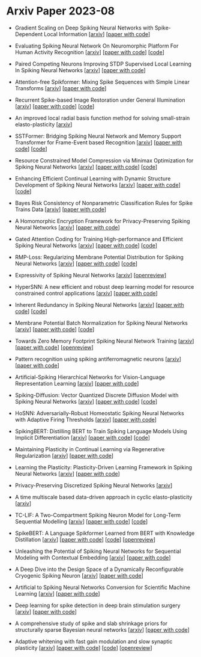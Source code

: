 # Arxiv Paper 2023-08


- Gradient Scaling on Deep Spiking Neural Networks with Spike-Dependent Local Information [[arxiv](https://arxiv.org/abs/2308.00558)] [[paper with code](https://paperswithcode.com/paper/gradient-scaling-on-deep-spiking-neural)]

- Evaluating Spiking Neural Network On Neuromorphic Platform For Human Activity Recognition [[arxiv](https://arxiv.org/abs/2308.00787)] [[paper with code](https://paperswithcode.com/paper/evaluating-spiking-neural-network-on)] [[code](https://github.com/zhaxidele/har-with-snn)]

- Paired Competing Neurons Improving STDP Supervised Local Learning In Spiking Neural Networks [[arxiv](https://arxiv.org/abs/2308.02194)] [[paper with code](https://paperswithcode.com/paper/paired-competing-neurons-improving-stdp)]

- Attention-free Spikformer: Mixing Spike Sequences with Simple Linear Transforms [[arxiv](https://arxiv.org/abs/2308.02557)] [[paper with code](https://paperswithcode.com/paper/attention-free-spikformer-mixing-spike)]

- Recurrent Spike-based Image Restoration under General Illumination [[arxiv](https://arxiv.org/abs/2308.03018)] [[paper with code](https://paperswithcode.com/paper/recurrent-spike-based-image-restoration-under)] [[code](https://github.com/bit-vision/rsir)]

- An improved local radial basis function method for solving small-strain elasto-plasticity [[arxiv](https://arxiv.org/abs/2308.03817)]

- SSTFormer: Bridging Spiking Neural Network and Memory Support Transformer for Frame-Event based Recognition [[arxiv](https://arxiv.org/abs/2308.04369)] [[paper with code](https://paperswithcode.com/paper/sstformer-bridging-spiking-neural-network-and)] [[code](https://github.com/event-ahu/sstformer)]

- Resource Constrained Model Compression via Minimax Optimization for Spiking Neural Networks [[arxiv](https://arxiv.org/abs/2308.04672)] [[paper with code](https://paperswithcode.com/paper/resource-constrained-model-compression-via)] [[code](https://github.com/chenjallen/resource-constrained-compression-on-snn)]

- Enhancing Efficient Continual Learning with Dynamic Structure Development of Spiking Neural Networks [[arxiv](https://arxiv.org/abs/2308.04749)] [[paper with code](https://paperswithcode.com/paper/enhancing-efficient-continual-learning-with)] [[code](https://github.com/braincog-x/brain-cog)]

- Bayes Risk Consistency of Nonparametric Classification Rules for Spike Trains Data [[arxiv](https://arxiv.org/abs/2308.04796)] [[paper with code](https://paperswithcode.com/paper/bayes-risk-consistency-of-nonparametric)]

- A Homomorphic Encryption Framework for Privacy-Preserving Spiking Neural Networks [[arxiv](https://arxiv.org/abs/2308.05636)] [[paper with code](https://paperswithcode.com/paper/a-homomorphic-encryption-framework-for)]

- Gated Attention Coding for Training High-performance and Efficient Spiking Neural Networks [[arxiv](https://arxiv.org/abs/2308.06582)] [[paper with code](https://paperswithcode.com/paper/gated-attention-coding-for-training-high)] [[code](https://github.com/bollossom/GAC)]

- RMP-Loss: Regularizing Membrane Potential Distribution for Spiking Neural Networks [[arxiv](https://arxiv.org/abs/2308.06787)] [[paper with code](https://paperswithcode.com/paper/rmp-loss-regularizing-membrane-potential)] [[code](https://github.com/yfguo91/mpbn)]

- Expressivity of Spiking Neural Networks [[arxiv](https://arxiv.org/abs/2308.08218)] [[openreview](https://openreview.net/forum?id=Qms9kWnbpP)]

- HyperSNN: A new efficient and robust deep learning model for resource constrained control applications [[arxiv](https://arxiv.org/abs/2308.08222)] [[paper with code](https://paperswithcode.com/paper/hypersnn-a-new-efficient-and-robust-deep)]

- Inherent Redundancy in Spiking Neural Networks [[arxiv](https://arxiv.org/abs/2308.08227)] [[paper with code](https://paperswithcode.com/paper/inherent-redundancy-in-spiking-neural)] [[code](https://github.com/biclab/asa-snn)]

- Membrane Potential Batch Normalization for Spiking Neural Networks [[arxiv](https://arxiv.org/abs/2308.08359)] [[paper with code](https://paperswithcode.com/paper/membrane-potential-batch-normalization-for)] [[code](https://github.com/yfguo91/mpbn)]

- Towards Zero Memory Footprint Spiking Neural Network Training [[arxiv](https://arxiv.org/abs/2308.08649)] [[paper with code](https://paperswithcode.com/paper/towards-zero-memory-footprint-spiking-neural)] [[openreview](https://openreview.net/forum?id=yqIJoALgdD)]

- Pattern recognition using spiking antiferromagnetic neurons [[arxiv](https://arxiv.org/abs/2308.09071)] [[paper with code](https://paperswithcode.com/paper/pattern-recognition-using-spiking)]

- Artificial-Spiking Hierarchical Networks for Vision-Language Representation Learning [[arxiv](https://arxiv.org/abs/2308.09455)] [[paper with code](https://paperswithcode.com/paper/artificial-spiking-hierarchical-networks-for)]

- Spiking-Diffusion: Vector Quantized Discrete Diffusion Model with Spiking Neural Networks [[arxiv](https://arxiv.org/abs/2308.10187)] [[paper with code](https://paperswithcode.com/paper/spiking-diffusion-vector-quantized-discrete)] [[code](https://github.com/Arktis2022/Spiking-Diffusion)]

- HoSNN: Adversarially-Robust Homeostatic Spiking Neural Networks with Adaptive Firing Thresholds [[arxiv](https://arxiv.org/abs/2308.10373)] [[paper with code](https://paperswithcode.com/paper/hosnn-adversarially-robust-homeostatic)]

- SpikingBERT: Distilling BERT to Train Spiking Language Models Using Implicit Differentiation [[arxiv](https://arxiv.org/abs/2308.10873)] [[paper with code](https://paperswithcode.com/paper/spikingbert-distilling-bert-to-train-spiking)] [[code](https://github.com/neurocomplab-psu/spikingbert)]

- Maintaining Plasticity in Continual Learning via Regenerative Regularization [[arxiv](https://arxiv.org/abs/2308.11958)] [[paper with code](https://paperswithcode.com/paper/maintaining-plasticity-via-regenerative)]

- Learning the Plasticity: Plasticity-Driven Learning Framework in Spiking Neural Networks [[arxiv](https://arxiv.org/abs/2308.12063)] [[paper with code](https://paperswithcode.com/paper/metaplasticity-unifying-learning-and)]

- Privacy-Preserving Discretized Spiking Neural Networks [[arxiv](https://arxiv.org/abs/2308.12529)]

- A time multiscale based data-driven approach in cyclic elasto-plasticity [[arxiv](https://arxiv.org/abs/2308.12928)]

- TC-LIF: A Two-Compartment Spiking Neuron Model for Long-Term Sequential Modelling [[arxiv](https://arxiv.org/abs/2308.13250)] [[paper with code](https://paperswithcode.com/paper/tc-lif-a-two-compartment-spiking-neuron-model)] [[code](https://github.com/zhangshimin1/tc-lif)]

- SpikeBERT: A Language Spikformer Learned from BERT with Knowledge Distillation [[arxiv](https://arxiv.org/abs/2308.15122)] [[paper with code](https://paperswithcode.com/paper/spikebert-a-language-spikformer-trained-with)] [[code](https://github.com/Lvchangze/SpikeBERT)] [[openreview](https://openreview.net/forum?id=6c4gv0E9sF)]

- Unleashing the Potential of Spiking Neural Networks for Sequential Modeling with Contextual Embedding [[arxiv](https://arxiv.org/abs/2308.15150)] [[paper with code](https://paperswithcode.com/paper/unleashing-the-potential-of-spiking-neural-1)]

- A Deep Dive into the Design Space of a Dynamically Reconfigurable Cryogenic Spiking Neuron [[arxiv](https://arxiv.org/abs/2308.15754)] [[paper with code](https://paperswithcode.com/paper/a-deep-dive-into-the-design-space-of-a)]

- Artificial to Spiking Neural Networks Conversion for Scientific Machine Learning [[arxiv](https://arxiv.org/abs/2308.16372)] [[paper with code](https://paperswithcode.com/paper/artificial-to-spiking-neural-networks)]

- Deep learning for spike detection in deep brain stimulation surgery [[arxiv](https://arxiv.org/abs/2308.05755)] [[paper with code](https://paperswithcode.com/paper/deep-learning-for-spike-detection-in-deep)]

- A comprehensive study of spike and slab shrinkage priors for structurally sparse Bayesian neural networks [[arxiv](https://arxiv.org/abs/2308.09104)] [[paper with code](https://paperswithcode.com/paper/a-comprehensive-study-of-spike-and-slab)]

- Adaptive whitening with fast gain modulation and slow synaptic plasticity [[arxiv](https://arxiv.org/abs/2308.13633)] [[paper with code](https://paperswithcode.com/paper/adaptive-whitening-with-fast-gain-modulation)] [[code](https://github.com/lyndond/multi_timescale_whitening)] [[openreview](https://openreview.net/forum?id=vz7SdRqWGM)]